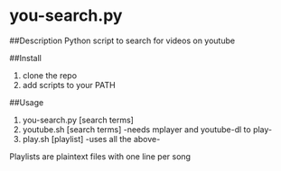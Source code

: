 you-search.py
=========
##Description
Python script to search for videos on youtube

##Install
1. clone the repo
2. add scripts to your PATH

##Usage
1. you-search.py [search terms]
2. youtube.sh [search terms] -needs mplayer and youtube-dl to play-
3. play.sh [playlist] -uses all the above-

Playlists are plaintext files with one line per song

